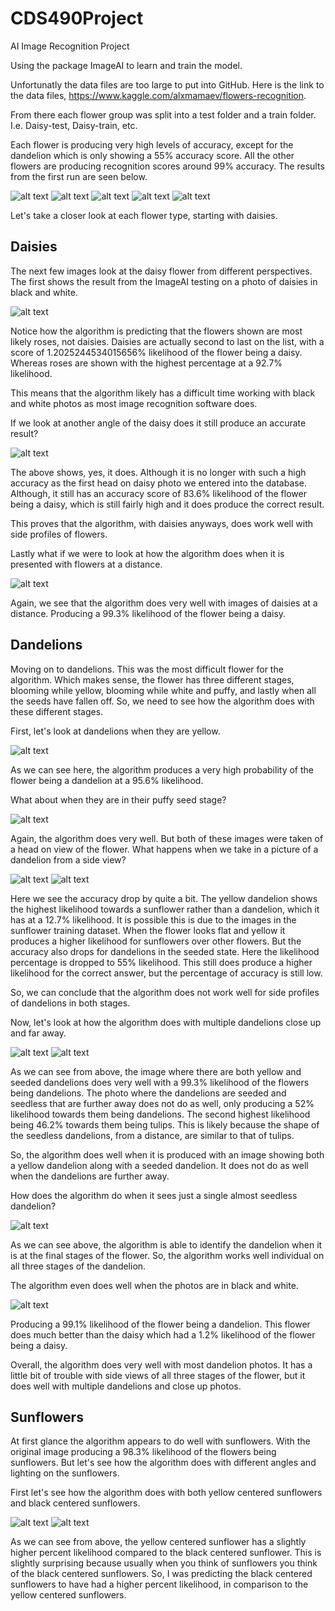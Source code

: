 # CDS490Project
AI Image Recognition Project

Using the package ImageAI to learn and train the model. 

Unfortunatly the data files are too large to put into GitHub.
Here is the link to the data files, https://www.kaggle.com/alxmamaev/flowers-recognition. 

From there each flower group was split into a test folder and a train folder. I.e. Daisy-test, Daisy-train, etc.

Each flower is producing very high levels of accuracy, except for the dandelion which is only showing a 55% accuracy score. 
All the other flowers are producing recognition scores around 99% accuracy. The results from the first run are seen below. 

![alt text]( https://github.com/jsmiley2/CDS490Project/blob/main/Results/DaisyTrained1.png)
![alt text]( https://github.com/jsmiley2/CDS490Project/blob/main/Results/DandelionTrained1.png)
![alt text]( https://github.com/jsmiley2/CDS490Project/blob/main/Results/SunflowerTrained1.png)
![alt text]( https://github.com/jsmiley2/CDS490Project/blob/main/Results/RoseTrained1.png)
![alt text]( https://github.com/jsmiley2/CDS490Project/blob/main/Results/TulipTrained1.png)

Let's take a closer look at each flower type, starting with daisies.

## Daisies

The next few images look at the daisy flower from different perspectives. 
The first shows the result from the ImageAI testing on a photo of daisies in black and white. 

![alt text]( https://github.com/jsmiley2/CDS490Project/blob/main/Results/DaisyBlackWhiteTrained.png)

Notice how the algorithm is predicting that the flowers shown are most likely roses, not daisies. 
Daisies are actually second to last on the list, with a score of 1.2025244534015656% likelihood of the flower being a daisy. 
Whereas roses are shown with the highest percentage at a 92.7% likelihood. 

This means that the algorithm likely has a difficult time working with black and white photos as most image recognition software does. 

If we look at another angle of the daisy does it still produce an accurate result?

![alt text]( https://github.com/jsmiley2/CDS490Project/blob/main/Results/DaisySideTrained.png)

The above shows, yes, it does. Although it is no longer with such a high accuracy as the first head on daisy photo we entered into the database.
Although, it still has an accuracy score of 83.6% likelihood of the flower being a daisy, which is still fairly high and it does produce the correct result. 

This proves that the algorithm, with daisies anyways, does work well with side profiles of flowers. 

Lastly what if we were to look at how the algorithm does when it is presented with flowers at a distance.

![alt text]( https://github.com/jsmiley2/CDS490Project/blob/main/Results/DaisyDistanceTrained.png)

Again, we see that the algorithm does very well with images of daisies at a distance. 
Producing a 99.3% likelihood of the flower being a daisy. 

## Dandelions

Moving on to dandelions. This was the most difficult flower for the algorithm. 
Which makes sense, the flower has three different stages, blooming while yellow, blooming while white and puffy, and lastly when all the seeds have fallen off. 
So, we need to see how the algorithm does with these different stages. 

First, let's look at dandelions when they are yellow. 

![alt text]( https://github.com/jsmiley2/CDS490Project/blob/main/Results/DandelionCloseUpYellowTrained.png)

As we can see here, the algorithm produces a very high probability of the flower being a dandelion at a 95.6% likelihood. 

What about when they are in their puffy seed stage? 

![alt text]( https://github.com/jsmiley2/CDS490Project/blob/main/Results/DandelionHeadOnTrained.png)

Again, the algorithm does very well. But both of these images were taken of a head on view of the flower. 
What happens when we take in a picture of a dandelion from a side view?

![alt text]( https://github.com/jsmiley2/CDS490Project/blob/main/Results/DandelionSideTrained.png)
![alt text]( https://github.com/jsmiley2/CDS490Project/blob/main/Results/DandelionTrained1.png)

Here we see the accuracy drop by quite a bit. The yellow dandelion shows the highest likelihood towards a sunflower rather than a dandelion, 
which it has at a 12.7% likelihood. It is possible this is due to the images in the sunflower training dataset. When the flower looks flat and yellow it produces a 
higher likelihood for sunflowers over other flowers. 
But the accuracy also drops for dandelions in the seeded state. Here the likelihood percentage is dropped to 55% likelihood. This still does produce a higher likelihood for the correct answer, but the percentage of accuracy is still low. 

So, we can conclude that the algorithm does not work well for side profiles of dandelions in both stages. 

Now, let's look at how the algorithm does with multiple dandelions close up and far away.

![alt text]( https://github.com/jsmiley2/CDS490Project/blob/main/Results/Dandelion2TypesTrained.png)
![alt text]( https://github.com/jsmiley2/CDS490Project/blob/main/Results/DandelionDistanceTrained.png)

As we can see from above, the image where there are both yellow and seeded dandelions does very well with a 99.3% likelihood of the flowers being dandelions. 
The photo where the dandelions are seeded and seedless that are further away does not do as well, only producing a 52% likelihood towards them being dandelions.
The second highest likelihood being 46.2% towards them being tulips.
This is likely because the shape of the seedless dandelions, from a distance, are similar to that of tulips. 

So, the algorithm does well when it is produced with an image showing both a yellow dandelion along with a seeded dandelion.
It does not do as well when the dandelions are further away. 

How does the algorithm do when it sees just a single almost seedless dandelion?

![alt text]( https://github.com/jsmiley2/CDS490Project/blob/main/Results/DandelionDeadTrained.png)

As we can see above, the algorithm is able to identify the dandelion when it is at the final stages of the flower.
So, the algorithm works well individual on all three stages of the dandelion. 

The algorithm even does well when the photos are in black and white. 

![alt text]( https://github.com/jsmiley2/CDS490Project/blob/main/Results/DandelionBlackWhiteTrained.png)

Producing a 99.1% likelihood of the flower being a dandelion. This flower does much better than the daisy which had a 1.2% likelihood of the flower being a daisy. 

Overall, the algorithm does very well with most dandelion photos. It has a little bit of trouble with side views of all three stages of the flower, 
but it does well with multiple dandelions and close up photos. 

## Sunflowers

At first glance the algorithm appears to do well with sunflowers. With the original image producing a 98.3% likelihood of the flowers being sunflowers. 
But let's see how the algorithm does with different angles and lighting on the sunflowers. 

First let's see how the algorithm does with both yellow centered sunflowers and black centered sunflowers.

![alt text]( https://github.com/jsmiley2/CDS490Project/blob/main/Results/SunflowerYellowTrained.png)
![alt text]( https://github.com/jsmiley2/CDS490Project/blob/main/Results/SunflowerBlackTrained.png)

As we can see from above, the yellow centered sunflower has a slightly higher percent likelihood compared to the black centered sunflower.
This is slightly surprising because usually when you think of sunflowers you think of the black centered sunflowers.
So, I was predicting the black centered sunflowers to have had a higher percent likelihood, in comparison to the yellow centered sunflowers.
